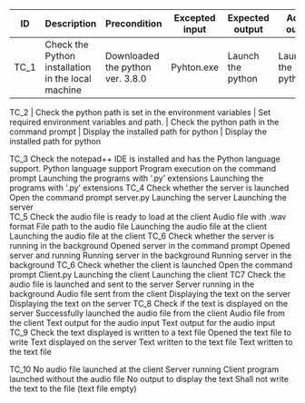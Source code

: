 | ID	|    Description |	Precondition |	Excepted input |	Expected output |	Actual output |
|-----|----------------|---------------|-----------------|------------------|---------------
TC_1 |	Check the Python installation in the local machine |	Downloaded the python ver. 3.8.0 |	Pyhton.exe |	Launch the python |	Launching the python

TC_2 | Check the python path is set in the environment variables | Set required environment variables and path. |	Check the python path in the command prompt | Display the installed path for python |	Display the installed path for python

TC_3 	Check the notepad++ IDE is installed and has the Python language support.	Python language support 	Program execution on the command prompt  	Launching the programs with ‘.py’ extensions 	Launching the programs with ‘.py’ extensions
TC_4 	Check whether the server is launched 	Open the command prompt    	server.py 	Launching the server  	Launching the server  
TC_5 	Check the audio file is ready to load at the client 	Audio file with .wav format  	File path to the audio file  	Launching the audio file at the client	Launching the audio file at the client
TC_6 	Check whether the server is running in the background 	Opened server in the command prompt 	Opened server and running	Running server in the background	Running server in the background
TC_6 	Check whether the client is launched 	Open the command prompt 	Client.py	Launching the client 	Launching the client
TC7	Check the audio file is launched and sent to the server	Server running in the background 	Audio file sent from the client 	Displaying the text on the server	Displaying the text on the server
TC_8	Check if the text is displayed on the server	Successfully launched the audio file from the client 	Audio file from the client 	Text output for the audio input	Text output for the audio input
TC_9	Check the text displayed is written to a text file	 Opened the text file to write 
 	Text displayed on the server	Text written to the text file 
	Text written to the text file 

TC_10	 No audio file launched at the client 	Server running	Client program launched without the audio file 	No output to display the text	Shall not write the text to the file (text file empty) 
